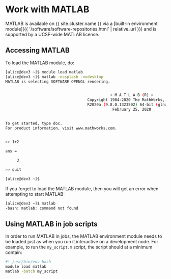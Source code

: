 # Work with MATLAB

MATLAB is available on {{ site.cluster.name }} via a [built-in environment module]({{ '/software/software-repositories.html' | relative_url }}) and is supported by a UCSF-wide MATLAB license.

## Accessing MATLAB

To load the MATLAB module, do:

```sh
[alice@dev3 ~]$ module load matlab
[alice@dev3 ~]$ matlab -nosplash -nodesktop
MATLAB is selecting SOFTWARE OPENGL rendering.


                                              < M A T L A B (R) >
                                    Copyright 1984-2020 The MathWorks, Inc.
                                    R2020a (9.8.0.1323502) 64-bit (glnxa64)
                                               February 25, 2020

 
To get started, type doc.
For product information, visit www.mathworks.com.
 

>> 1+2

ans =

     3

>> quit

[alice@dev3 ~]$ 
```


If you forget to load the MATLAB module, then you will get an error when attempting to start MATLAB:

```sh
[alice@dev3 ~]$ matlab
-bash: matlab: command not found
```


## Using MATLAB in job scripts

In order to run MATLAB in jobs, the MATLAB environment module needs to be loaded just as when you run it interactive on a development node.  For example, to run the `my_script.m` script, the script should at a minimum contain:

```sh
#! /usr/bin/env bash
module load matlab
matlab -batch my_script
```

